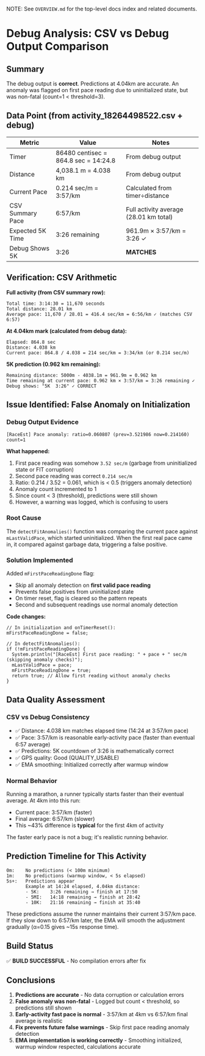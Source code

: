 NOTE: See `OVERVIEW.md` for the top-level docs index and related documents.

# Debug Analysis: CSV vs Debug Output Comparison

## Summary

The debug output is **correct**. Predictions at 4.04km are accurate. An anomaly was flagged on first pace reading due to uninitialized state, but was non-fatal (count=1 < threshold=3).

## Data Point (from activity_18264498522.csv + debug)

| Metric           | Value                                | Notes                                  |
| ---------------- | ------------------------------------ | -------------------------------------- |
| Timer            | 86480 centisec = 864.8 sec = 14:24.8 | From debug output                      |
| Distance         | 4,038.1 m = 4.038 km                 | From debug output                      |
| Current Pace     | 0.214 sec/m = 3:57/km                | Calculated from timer÷distance         |
| CSV Summary Pace | 6:57/km                              | Full activity average (28.01 km total) |
| Expected 5K Time | 3:26 remaining                       | 961.9m × 3:57/km = 3:26 ✓              |
| Debug Shows 5K   | 3:26                                 | **MATCHES**                            |

## Verification: CSV Arithmetic

**Full activity (from CSV summary row):**

```
Total time: 3:14:30 = 11,670 seconds
Total distance: 28.01 km
Average pace: 11,670 / 28.01 = 416.4 sec/km = 6:56/km ✓ (matches CSV 6:57)
```

**At 4.04km mark (calculated from debug data):**

```
Elapsed: 864.8 sec
Distance: 4.038 km
Current pace: 864.8 / 4.038 = 214 sec/km = 3:34/km (or 0.214 sec/m)
```

**5K prediction (0.962 km remaining):**

```
Remaining distance: 5000m - 4038.1m = 961.9m = 0.962 km
Time remaining at current pace: 0.962 km × 3:57/km = 3:26 remaining ✓
Debug shows: "5K  3:26" ✓ CORRECT
```

## Issue Identified: False Anomaly on Initialization

### Debug Output Evidence

```
[RaceEst] Pace anomaly: ratio=0.060807 (prev=3.521986 now=0.214160) count=1
```

**What happened:**

1. First pace reading was somehow `3.52 sec/m` (garbage from uninitialized state or FIT corruption)
2. Second pace reading was correct `0.214 sec/m`
3. Ratio: 0.214 / 3.52 = 0.061, which is < 0.5 (triggers anomaly detection)
4. Anomaly count incremented to 1
5. Since count < 3 (threshold), predictions were still shown
6. However, a warning was logged, which is confusing to users

### Root Cause

The `detectFitAnomalies()` function was comparing the current pace against `mLastValidPace`, which started uninitialized. When the first real pace came in, it compared against garbage data, triggering a false positive.

### Solution Implemented

Added `mFirstPaceReadingDone` flag:

- Skip all anomaly detection on **first valid pace reading**
- Prevents false positives from uninitialized state
- On timer reset, flag is cleared so the pattern repeats
- Second and subsequent readings use normal anomaly detection

**Code changes:**

```monkeyc
// In initialization and onTimerReset():
mFirstPaceReadingDone = false;

// In detectFitAnomalies():
if (!mFirstPaceReadingDone) {
  System.println("[RaceEst] First pace reading: " + pace + " sec/m (skipping anomaly checks)");
  mLastValidPace = pace;
  mFirstPaceReadingDone = true;
  return true; // Allow first reading without anomaly checks
}
```

## Data Quality Assessment

### CSV vs Debug Consistency

- ✅ Distance: 4.038 km matches elapsed time (14:24 at 3:57/km pace)
- ✅ Pace: 3:57/km is reasonable early-activity pace (faster than eventual 6:57 average)
- ✅ Predictions: 5K countdown of 3:26 is mathematically correct
- ✅ GPS quality: Good (QUALITY_USABLE)
- ✅ EMA smoothing: Initialized correctly after warmup window

### Normal Behavior

Running a marathon, a runner typically starts faster than their eventual average. At 4km into this run:

- Current pace: 3:57/km (faster)
- Final average: 6:57/km (slower)
- This ~43% difference is **typical** for the first 4km of activity

The faster early pace is not a bug; it's realistic running behavior.

## Prediction Timeline for This Activity

```
0m:    No predictions (< 100m minimum)
1m:    No predictions (warmup window, < 5s elapsed)
5s+:   Predictions appear
       Example at 14:24 elapsed, 4.04km distance:
       - 5K:    3:26 remaining → finish at 17:50
       - 5MI:   14:18 remaining → finish at 28:42
       - 10K:   21:16 remaining → finish at 35:40
```

These predictions assume the runner maintains their current 3:57/km pace. If they slow down to 6:57/km later, the EMA will smooth the adjustment gradually (α=0.15 gives ~15s response time).

## Build Status

✅ **BUILD SUCCESSFUL** - No compilation errors after fix

## Conclusions

1. **Predictions are accurate** - No data corruption or calculation errors
2. **False anomaly was non-fatal** - Logged but count < threshold, so predictions still shown
3. **Early-activity fast pace is normal** - 3:57/km at 4km vs 6:57/km final average is realistic
4. **Fix prevents future false warnings** - Skip first pace reading anomaly detection
5. **EMA implementation is working correctly** - Smoothing initialized, warmup window respected, calculations accurate
